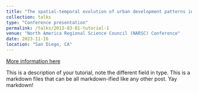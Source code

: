 ```yaml
---
title: "The spatial-temporal evolution of urban development patterns in Chinese cities: dynamics and interpretation"
collection: talks
type: "Conference presentation"
permalink: /talks/2013-03-01-tutorial-1
venue: "North America Regional Science Council (NARSC) Conference"
date: 2023-11-16
location: "San Diego, CA"
---
```


[More information here](http://exampleurl.com)

This is a description of your tutorial, note the different field in type. This is a markdown files that can be all markdown-ified like any other post. Yay markdown!

